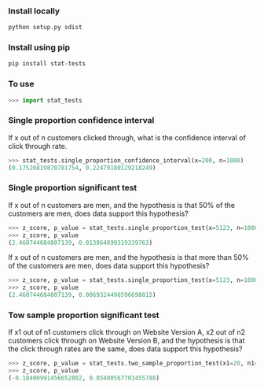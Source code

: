 ### Install locally
```sh
python setup.py sdist
```
### Install using pip
```sh
pip install stat-tests
```

### To use
```py
>>> import stat_tests
```

### Single proportion confidence interval
If x out of n customers clicked through, what is the confidence interval of click through rate.
```py
>>> stat_tests.single_proportion_confidence_interval(x=200, n=1000)
(0.17520819870781754, 0.22479180129218249)
```

### Single proportion significant test
If x out of n customers are men, and the hypothesis is that 50% of the customers are men, does data support this hypothesis?
```py
>>> z_score, p_value = stat_tests.single_proportion_test(x=5123, n=10000, p_hypo=0.5)
>>> z_score, p_value
(2.460744684807139, 0.013864899319339763)
```
If x out of n customers are men, and the hypothesis is that more than 50% of the customers are men, does data support this hypothesis? 
```py
>>> z_score, p_value = stat_tests.single_proportion_test(x=5123, n=10000, p_hypo=0.5, one_side=True)
>>> z_score, p_value
(2.460744684807139, 0.0069324496596698815)
```

### Tow sample proportion significant test
If x1 out of n1 customers click through on Website Version A, x2 out of n2 customers click through on Website Version B, and the hypothesis is that the click through rates are the same, does data support this hypothesis?
```py
>>> z_score, p_value = stat_tests.two_sample_proportion_test(x1=20, n1=300, x2=21, n2=298)
>>> z_score, p_value 
(-0.18400991456652802, 0.85400567703455788)
```

